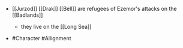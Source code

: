 
 - [[Jurzod]] [[Drak]] [[Bell]] are refugees of Ezemor's attacks on the [[Badlands]] 
	 - they live on the [[Long Sea]] 
 - #Character #Allignment

